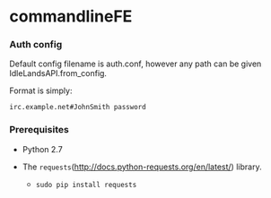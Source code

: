 commandlineFE
=============

### Auth config ###
Default config filename is auth.conf, however any path can be given IdleLandsAPI.from_config.

Format is simply:
```
irc.example.net#JohnSmith password
```

### Prerequisites ###
* Python 2.7

* The `requests`(http://docs.python-requests.org/en/latest/) library.
  * `sudo pip install requests`
